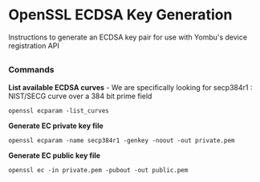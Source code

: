 # OpenSSL ECDSA Key Generation

Instructions to generate an ECDSA key pair for use with Yombu's device registration API

## 
### Commands
**List available ECDSA curves** - We are specifically looking for secp384r1 :  NIST/SECG curve over a 384 bit prime field

`openssl ecparam -list_curves`

**Generate EC private key file**

`openssl ecparam -name secp384r1 -genkey -noout -out private.pem`

**Generate EC public key file**

`openssl ec -in private.pem -pubout -out public.pem`


